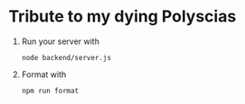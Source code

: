 # Tribute to my dying Polyscias

1. Run your server with

   ```
   node backend/server.js
   ```

2. Format with

   ```
   npm run format
   ```
